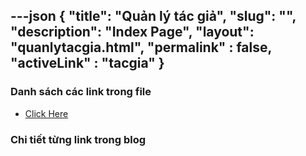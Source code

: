 ---json
{
    "title": "Quản lý tác giả",
    "slug": "",
    "description": "Index Page",
    "layout": "quanlytacgia.html",
    "permalink" : false,
    "activeLink" : "tacgia"
}
---

### Danh sách các link trong file
- [Click Here](./blog-list.html)

### Chi tiết từng link trong blog